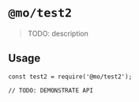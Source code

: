 # `@mo/test2`

> TODO: description

## Usage

```
const test2 = require('@mo/test2');

// TODO: DEMONSTRATE API
```
